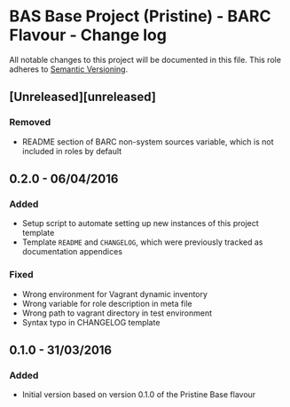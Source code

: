 # BAS Base Project (Pristine) - BARC Flavour - Change log

All notable changes to this project will be documented in this file.
This role adheres to [Semantic Versioning](http://semver.org/spec/v2.0.0.html).

## [Unreleased][unreleased]


### Removed

* README section of BARC non-system sources variable, which is not included in roles by default

## 0.2.0 - 06/04/2016

### Added

* Setup script to automate setting up new instances of this project template
* Template `README` and `CHANGELOG`, which were previously tracked as documentation appendices

### Fixed

* Wrong environment for Vagrant dynamic inventory
* Wrong variable for role description in meta file
* Wrong path to vagrant directory in test environment
* Syntax typo in CHANGELOG template

## 0.1.0 - 31/03/2016

### Added

* Initial version based on version 0.1.0 of the Pristine Base flavour
